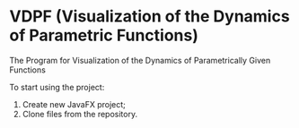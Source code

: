 # VDPF (Visualization of the Dynamics of Parametric Functions)
The Program for Visualization of the Dynamics of Parametrically Given Functions

To start using the project:
1. Create new JavaFX project;
2. Clone files from the repository.
